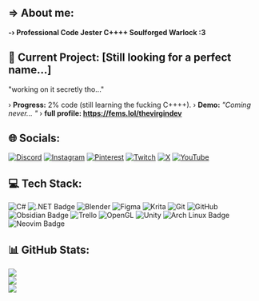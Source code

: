## => About me:
**-› Professional Code Jester C++++ Soulforged Warlock :3**


## 🚧 Current Project: **[Still looking for a perfect name…]**  
"working on it secretly tho..."

› **Progress:** 2% code (still learning the fucking C++++).
› **Demo:** *"Coming never... "*
› **full profile: https://fems.lol/thevirgindev**

## 🌐 Socials:
[![Discord](https://img.shields.io/badge/Discord-%237289DA.svg?logo=discord&logoColor=white)](https://discord.gg/https://discord.gg/2JVtWDFSNU) [![Instagram](https://img.shields.io/badge/Instagram-%23E4405F.svg?logo=Instagram&logoColor=white)](https://instagram.com/thevirgindev) [![Pinterest](https://img.shields.io/badge/Pinterest-%23E60023.svg?logo=Pinterest&logoColor=white)](https://pinterest.com/thevirgindev) [![Twitch](https://img.shields.io/badge/Twitch-%239146FF.svg?logo=Twitch&logoColor=white)](https://twitch.tv/thevirgindev) [![X](https://img.shields.io/badge/X-black.svg?logo=X&logoColor=white)](https://x.com/_thevirgindev) [![YouTube](https://img.shields.io/badge/YouTube-%23FF0000.svg?logo=YouTube&logoColor=white)](https://youtube.com/@UCLlB-GCCBovA_BHMe44rccQ) 

## 💻 Tech Stack:
![C#](https://img.shields.io/badge/c%23-%23239120.svg?style=for-the-badge&logo=csharp&logoColor=white) ![.NET Badge](https://img.shields.io/badge/.NET-512BD4?logo=dotnet&logoColor=fff&style=for-the-badge)  ![Blender](https://img.shields.io/badge/blender-%23F5792A.svg?style=for-the-badge&logo=blender&logoColor=white) ![Figma](https://img.shields.io/badge/figma-%23F24E1E.svg?style=for-the-badge&logo=figma&logoColor=white) ![Krita](https://img.shields.io/badge/Krita-203759?style=for-the-badge&logo=krita&logoColor=EEF37B) ![Git](https://img.shields.io/badge/git-%23F05033.svg?style=for-the-badge&logo=git&logoColor=white) ![GitHub](https://img.shields.io/badge/github-%23121011.svg?style=for-the-badge&logo=github&logoColor=white) ![Obsidian Badge](https://img.shields.io/badge/Obsidian-7C3AED?logo=obsidian&logoColor=fff&style=for-the-badge) ![Trello](https://img.shields.io/badge/Trello-%23026AA7.svg?style=for-the-badge&logo=Trello&logoColor=white) ![OpenGL](https://img.shields.io/badge/OpenGL-white?logo=OpenGL&style=for-the-badge) ![Unity](https://img.shields.io/badge/unity-%23000000.svg?style=for-the-badge&logo=unity&logoColor=white) ![Arch Linux Badge](https://img.shields.io/badge/Arch%20Linux-1793D1?logo=archlinux&logoColor=fff&style=for-the-badge) ![Neovim Badge](https://img.shields.io/badge/Neovim-57A143?logo=neovim&logoColor=fff&style=for-the-badge)
## 📊 GitHub Stats:
![](https://github-readme-stats.vercel.app/api?username=thevirgindev&theme=midnight-purple&hide_border=false&include_all_commits=true&count_private=true)<br/>
![](https://nirzak-streak-stats.vercel.app/?user=thevirgindev&theme=midnight-purple&hide_border=false)<br/>
![](https://github-readme-stats.vercel.app/api/top-langs/?username=thevirgindev&theme=midnight-purple&hide_border=false&include_all_commits=true&count_private=true&layout=compact)
